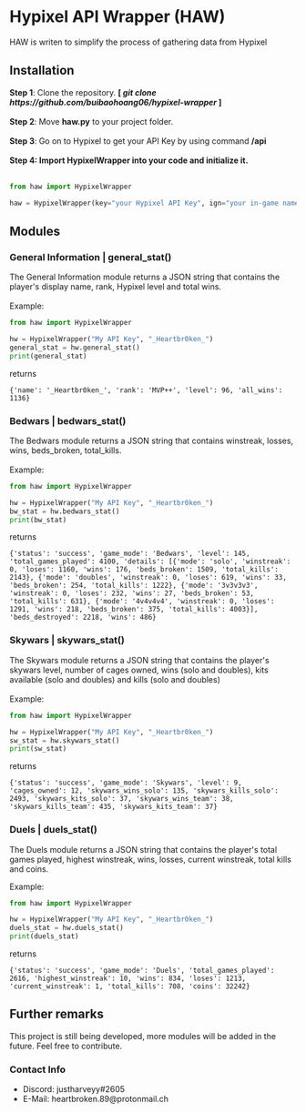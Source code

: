 # Hypixel API Wrapper (HAW)
HAW is writen to simplify the process of gathering data from Hypixel

<h2>Installation</h2>
<b>Step 1</b>: Clone the repository. <b>[<i> git clone https://github.com/buibaohoang06/hypixel-wrapper </i>]</b><br><br>
<b>Step 2</b>: Move <b>haw.py</b> to your project folder.<br><br>
<b>Step 3</b>: Go on to Hypixel to get your API Key by using command <b>/api</b><br><br>
<b>Step 4: Import HypixelWrapper into your code and initialize it.</b><br><br>

```python
from haw import HypixelWrapper

haw = HypixelWrapper(key="your Hypixel API Key", ign="your in-game name")
```

<h2>Modules</h2>
<h3>General Information | general_stat()</h3>
The General Information module returns a JSON string that contains the player's display name, rank, Hypixel level and total wins.
<br><br>
Example: 

```python
from haw import HypixelWrapper

hw = HypixelWrapper("My API Key", "_Heartbr0ken_")
general_stat = hw.general_stat()
print(general_stat)
```
returns

```
{'name': '_Heartbr0ken_', 'rank': 'MVP++', 'level': 96, 'all_wins': 1136}
```

<h3>Bedwars | bedwars_stat()</h3>
The Bedwars module returns a JSON string that contains winstreak, losses, wins, beds_broken, total_kills.
<br><br>
Example: 

```python
from haw import HypixelWrapper

hw = HypixelWrapper("My API Key", "_Heartbr0ken_")
bw_stat = hw.bedwars_stat()
print(bw_stat)
```

returns

```
{'status': 'success', 'game_mode': 'Bedwars', 'level': 145, 'total_games_played': 4100, 'details': [{'mode': 'solo', 'winstreak': 0, 'loses': 1160, 'wins': 176, 'beds_broken': 1509, 'total_kills': 2143}, {'mode': 'doubles', 'winstreak': 0, 'loses': 619, 'wins': 33, 'beds_broken': 254, 'total_kills': 1222}, {'mode': '3v3v3v3', 'winstreak': 0, 'loses': 232, 'wins': 27, 'beds_broken': 53, 'total_kills': 631}, {'mode': '4v4v4v4', 'winstreak': 0, 'loses': 1291, 'wins': 218, 'beds_broken': 375, 'total_kills': 4003}], 'beds_destroyed': 2218, 'wins': 486}
```

<h3>Skywars | skywars_stat()</h3>
The Skywars module returns a JSON string that contains the player's skywars level, number of cages owned, wins (solo and doubles), kits available (solo and doubles) and kills (solo and doubles)
<br><br>
Example: 

```python
from haw import HypixelWrapper

hw = HypixelWrapper("My API Key", "_Heartbr0ken_")
sw_stat = hw.skywars_stat()
print(sw_stat)
```

returns

```
{'status': 'success', 'game_mode': 'Skywars', 'level': 9, 'cages_owned': 12, 'skywars_wins_solo': 135, 'skywars_kills_solo': 2493, 'skywars_kits_solo': 37, 'skywars_wins_team': 38, 'skywars_kills_team': 435, 'skywars_kits_team': 37}
```


<h3>Duels | duels_stat()</h3>
The Duels module returns a JSON string that contains the player's total games played, highest winstreak, wins, losses, current winstreak, total kills and coins.

Example: 

```python
from haw import HypixelWrapper

hw = HypixelWrapper("My API Key", "_Heartbr0ken_")
duels_stat = hw.duels_stat()
print(duels_stat)
```

returns

```
{'status': 'success', 'game_mode': 'Duels', 'total_games_played': 2616, 'highest_winstreak': 10, 'wins': 834, 'loses': 1213, 'current_winstreak': 1, 'total_kills': 708, 'coins': 32242}
```

<h2>Further remarks</h2>
This project is still being developed, more modules will be added in the future. Feel free to contribute.

<h3>Contact Info</h3>
<ul>
<li>Discord: justharveyy#2605</li>
<li>E-Mail: heartbroken.89@protonmail.ch</li>
</ul>